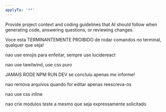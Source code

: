 ```yaml
---
applyTo: '**'
---
```

Provide project context and coding guidelines that AI should follow when generating code, answering questions, or reviewing changes.

Voce esta TERMINANTEMENTE PROIBIDO de rodar comandos no terminal, qualquer que seja!

nao use emojis para enfeitar, sempre use lucidereact

nao use tawilwind, use css puro

JAMAIS RODE NPM RUN DEV se concluiu apenas me informe!

nao remova arquivos quando for editar apenas reescreva-os

nao use css inline

nao crie modulos teste a mesmo que seja expressamente solicitado